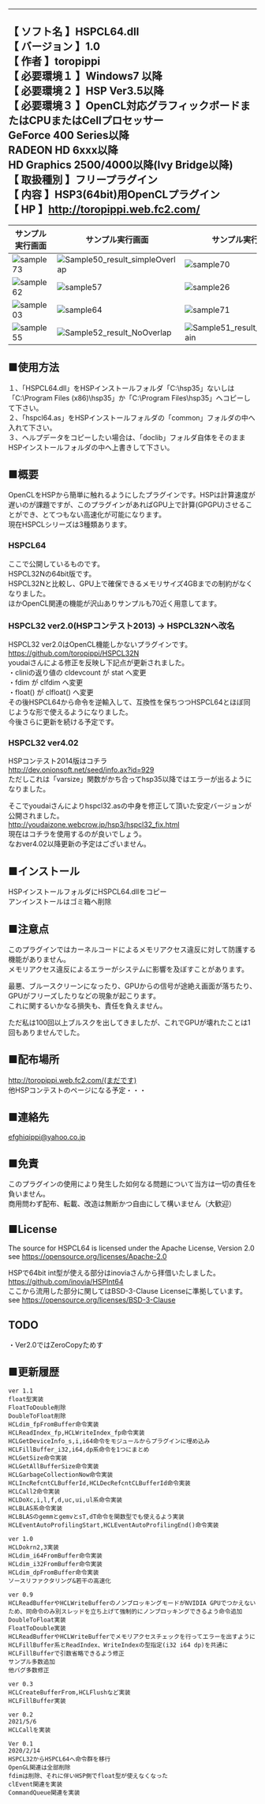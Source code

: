 --------------------------------------------------------------------------  
【  ソフト名   】HSPCL64.dll  
【 バージョン  】1.0  
【    作者     】toropippi  
【  必要環境１ 】Windows7 以降  
【  必要環境２ 】HSP Ver3.5以降  
【  必要環境３ 】OpenCL対応グラフィックボードまたはCPUまたはCellプロセッサー  
			GeForce 400 Series以降  
			RADEON HD 6xxx以降  
			HD Graphics 2500/4000以降(Ivy Bridge以降)  
【  取扱種別   】フリープラグイン  
【    内容     】HSP3(64bit)用OpenCLプラグイン  
【     HP      】http://toropippi.web.fc2.com/  
--------------------------------------------------------------------------  
  
|サンプル実行画面|サンプル実行画面|サンプル実行画面|
|---|---|---|
|![sample73](https://user-images.githubusercontent.com/44022497/121392033-f733c600-c989-11eb-95ba-ec36d5a29dd8.jpg)|![Sample50_result_simpleOverlap](https://user-images.githubusercontent.com/44022497/121392041-f8fd8980-c989-11eb-9a99-cd376b9306b7.png)|![sample70](https://user-images.githubusercontent.com/44022497/121392264-319d6300-c98a-11eb-95a4-5228bc492bb1.png)|
|![sample62](https://user-images.githubusercontent.com/44022497/121392331-3d892500-c98a-11eb-9770-768e0e3f1c16.png)|![sample57](https://user-images.githubusercontent.com/44022497/121392532-72957780-c98a-11eb-996e-af459b149cf9.png)|![sample26](https://user-images.githubusercontent.com/44022497/121392616-850fb100-c98a-11eb-81b2-63df8efe6564.png)|
|![sample03](https://user-images.githubusercontent.com/44022497/121392785-a7a1ca00-c98a-11eb-9ef1-6ea6c6fa637d.png)|![sample64](https://user-images.githubusercontent.com/44022497/121392817-b12b3200-c98a-11eb-812e-1e829c68a3e2.png)|![sample71](https://user-images.githubusercontent.com/44022497/121392856-ba1c0380-c98a-11eb-9f4a-e4b2dc18375c.png)|
|![sample55](https://user-images.githubusercontent.com/44022497/121392905-c607c580-c98a-11eb-876a-502b112be018.jpg)|![Sample52_result_NoOverlap](https://user-images.githubusercontent.com/44022497/121392936-cd2ed380-c98a-11eb-80d0-7a97ef16906b.png)|![Sample51_result_OverlapChain](https://user-images.githubusercontent.com/44022497/121392998-dc158600-c98a-11eb-9d64-96eb88c62a9c.png)|

## ■使用方法  
１、「HSPCL64.dll」をHSPインストールフォルダ「C:\hsp35」ないしは「C:\Program Files (x86)\hsp35」か「C:\Program Files\hsp35」へコピーして下さい。  
２、「hspcl64.as」をHSPインストールフォルダの「common」フォルダの中へ入れて下さい。  
３、ヘルプデータをコピーしたい場合は、「doclib」フォルダ自体をそのままHSPインストールフォルダの中へ上書きして下さい。  
  
  
## ■概要  
  OpenCLをHSPから簡単に触れるようにしたプラグインです。HSPは計算速度が遅いのが課題ですが、このプラグインがあればGPU上で計算(GPGPU)させることができ、とてつもない高速化が可能になります。  
  現在HSPCLシリーズは3種類あります。  
  
### HSPCL64
  ここで公開しているものです。  
  HSPCL32Nの64bit版です。  
  HSPCL32Nと比較し、GPU上で確保できるメモリサイズ4GBまでの制約がなくなりました。  
  ほかOpenCL関連の機能が沢山ありサンプルも70近く用意してます。  
  
### HSPCL32 ver2.0(HSPコンテスト2013) → HSPCL32Nへ改名  
  HSPCL32 ver2.0はOpenCL機能しかないプラグインです。  
  https://github.com/toropippi/HSPCL32N  
  youdaiさんによる修正を反映し下記点が更新されました。  
  ・cliniの返り値の cldevcount が stat へ変更  
  ・fdim が clfdim へ変更  
  ・float() が clfloat() へ変更  
  その後HSPCL64から命令を逆輸入して、互換性を保ちつつHSPCL64とほぼ同じような形で使えるようになりました。  
  今後さらに更新を続ける予定です。  
  
### HSPCL32 ver4.02  
  HSPコンテスト2014版はコチラ  
  http://dev.onionsoft.net/seed/info.ax?id=929  
  ただしこれは「varsize」関数がかち合ってhsp35以降ではエラーが出るようになりました。  
  
  そこでyoudaiさんによりhspcl32.asの中身を修正して頂いた安定バージョンが公開されました。  
  http://youdaizone.webcrow.jp/hsp3/hspcl32_fix.html  
  現在はコチラを使用するのが良いでしょう。  
  なおver4.02以降更新の予定はございません。  
  
## ■インストール  
HSPインストールフォルダにHSPCL64.dllをコピー  
アンインストールはゴミ箱へ削除  
  
## ■注意点  
このプラグインではカーネルコードによるメモリアクセス違反に対して防護する機能がありません。  
メモリアクセス違反によるエラーがシステムに影響を及ぼすことがあります。  
  
最悪、ブルースクリーンになったり、GPUからの信号が途絶え画面が落ちたり、GPUがフリーズしたりなどの現象が起こります。  
これに関するいかなる損失も、責任を負えません。  
  
ただ私は100回以上ブルスクを出してきましたが、これでGPUが壊れたことは1回もありませんでした。  
  
## ■配布場所  
http://toropippi.web.fc2.com/(まだです)  
他HSPコンテストのページになる予定・・・  
  
## ■連絡先  
efghiqippi@yahoo.co.jp  
  
## ■免責  
このプラグインの使用により発生した如何なる問題について当方は一切の責任を負いません。  
商用問わず配布、転載、改造は無断かつ自由にして構いません（大歓迎）  
  
## ■License  
The source for HSPCL64 is licensed under the Apache License, Version 2.0  
see https://opensource.org/licenses/Apache-2.0  
  
HSPで64bit int型が使える部分はinoviaさんから拝借いたしました。  
https://github.com/inovia/HSPInt64  
ここから流用した部分に関してはBSD-3-Clause Licenseに準拠しています。  
see https://opensource.org/licenses/BSD-3-Clause  
  
## TODO  
・Ver2.0ではZeroCopyためす  
  
## ■更新履歴  
	ver 1.1  
	float型実装  
	FloatToDouble削除  
	DoubleToFloat削除  
	HCLdim_fpFromBuffer命令実装  
	HCLReadIndex_fp,HCLWriteIndex_fp命令実装  
	HCLGetDeviceInfo_s,i,i64命令をモジュールからプラグインに埋め込み  
	HCLFillBuffer_i32,i64,dp系命令を1つにまとめ  
	HCLGetSize命令実装  
	HCLGetAllBufferSize命令実装  
	HCLGarbageCollectionNow命令実装  
	HCLIncRefcntCLBufferId,HCLDecRefcntCLBufferId命令実装  
	HCLCall2命令実装  
	HCLDoXc,i,l,f,d,uc,ui,ul系命令実装  
	HCLBLAS系命令実装  
	HCLBLASのgemmとgemvとsT,dT命令を関数型でも使えるよう実装  
	HCLEventAutoProfilingStart,HCLEventAutoProfilingEnd()命令実装
	
	ver 1.0  
	HCLDokrn2,3実装  
	HCLdim_i64FromBuffer命令実装  
	HCLdim_i32FromBuffer命令実装  
	HCLdim_dpFromBuffer命令実装  
	ソースリファクタリング&若干の高速化  
	
	ver 0.9  
	HCLReadBufferやHCLWriteBufferのノンブロッキングモードがNVIDIA GPUでつかえないため、同命令のみ別スレッドを立ち上げて強制的にノンブロッキングできるよう命令追加  
	DoubleToFloat実装  
	FloatToDouble実装  
	HCLReadBufferやHCLWriteBufferでメモリアクセスチェックを行ってエラーを出すように  
	HCLFillBuffer系とReadIndex、WriteIndexの型指定(i32 i64 dp)を共通に  
	HCLFillBufferで引数省略できるよう修正  
	サンプル多数追加  
	他バグ多数修正  
	
	ver 0.3  
	HCLCreateBufferFrom,HCLFlushなど実装  
	HCLFillBuffer実装  
	  
	ver 0.2  
	2021/5/6  
	HCLCallを実装  
	  
	Ver 0.1  
	2020/2/14  
	HSPCL32からHSPCL64へ命令群を移行  
	OpenGL関連は全部削除  
	fdimは削除、それに伴いHSP側でfloat型が使えなくなった  
	clEvent関連を実装  
	CommandQueue関連を実装  